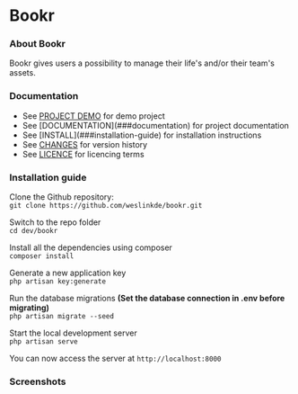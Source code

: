 # Bookr
### About Bookr
Bookr gives users a possibility to manage their life's and/or their team's assets.

### Documentation

<ul>
    <li>
        See <a href="#">PROJECT DEMO</a> for demo project
    </li>
    <li>
        See [DOCUMENTATION](###documentation) for project documentation
    </li>
    <li>
        See [INSTALL](###installation-guide) for installation instructions
    </li>
    <li>
        See <a href="https://github.com/weslinkde/bookr/commits/develop">CHANGES</a> for version history
    </li>
    <li>
        See <a href="https://github.com/weslinkde/bookr/blob/master/LICENSE">LICENCE</a> for licencing terms
    </li>
</ul>

### Installation guide

Clone the Github repository: <br>
```git clone https://github.com/weslinkde/bookr.git```

Switch to the repo folder <br>
```cd dev/bookr```

Install all the dependencies using composer <br>
```composer install```

Generate a new application key <br>
```php artisan key:generate```

Run the database migrations <b>(Set the database connection in .env before migrating)</b> <br>
```php artisan migrate --seed```

Start the local development server <br>
```php artisan serve```

You can now access the server at ```http://localhost:8000```

### Screenshots

<img src="" rel="Bookr screenshot 1">

<img src="" rel="Bookr screenshot 2">

<img src="" rel="Bookr screenshot 3">
